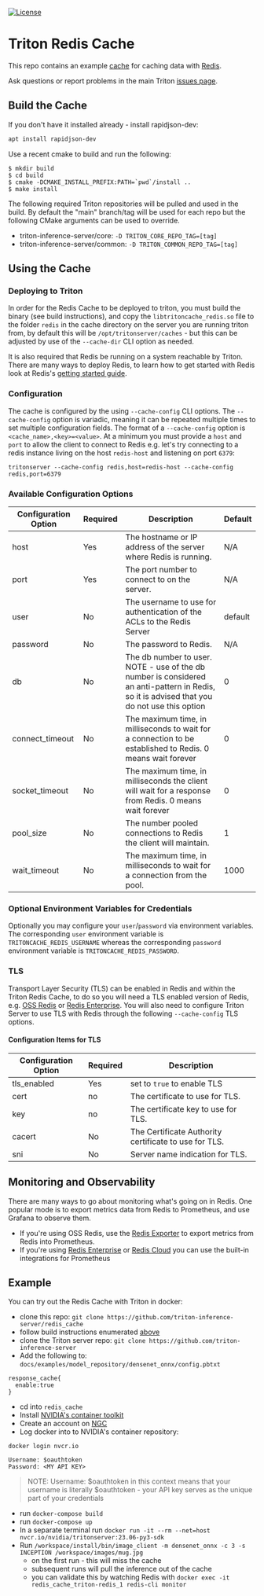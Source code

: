 <!--
# Copyright 2023, NVIDIA CORPORATION & AFFILIATES. All rights reserved.
#
# Redistribution and use in source and binary forms, with or without
# modification, are permitted provided that the following conditions
# are met:
#  * Redistributions of source code must retain the above copyright
#    notice, this list of conditions and the following disclaimer.
#  * Redistributions in binary form must reproduce the above copyright
#    notice, this list of conditions and the following disclaimer in the
#    documentation and/or other materials provided with the distribution.
#  * Neither the name of NVIDIA CORPORATION nor the names of its
#    contributors may be used to endorse or promote products derived
#    from this software without specific prior written permission.
#
# THIS SOFTWARE IS PROVIDED BY THE COPYRIGHT HOLDERS ``AS IS'' AND ANY
# EXPRESS OR IMPLIED WARRANTIES, INCLUDING, BUT NOT LIMITED TO, THE
# IMPLIED WARRANTIES OF MERCHANTABILITY AND FITNESS FOR A PARTICULAR
# PURPOSE ARE DISCLAIMED.  IN NO EVENT SHALL THE COPYRIGHT OWNER OR
# CONTRIBUTORS BE LIABLE FOR ANY DIRECT, INDIRECT, INCIDENTAL, SPECIAL,
# EXEMPLARY, OR CONSEQUENTIAL DAMAGES (INCLUDING, BUT NOT LIMITED TO,
# PROCUREMENT OF SUBSTITUTE GOODS OR SERVICES; LOSS OF USE, DATA, OR
# PROFITS; OR BUSINESS INTERRUPTION) HOWEVER CAUSED AND ON ANY THEORY
# OF LIABILITY, WHETHER IN CONTRACT, STRICT LIABILITY, OR TORT
# (INCLUDING NEGLIGENCE OR OTHERWISE) ARISING IN ANY WAY OUT OF THE USE
# OF THIS SOFTWARE, EVEN IF ADVISED OF THE POSSIBILITY OF SUCH DAMAGE.
-->

[![License](https://img.shields.io/badge/License-BSD3-lightgrey.svg)](https://opensource.org/licenses/BSD-3-Clause)

# Triton Redis Cache

This repo contains an example
[cache](https://github.com/triton-inference-server/core/blob/main/include/triton/core/tritoncache.h)
for caching data with [Redis](https://redis.io/).

Ask questions or report problems in the main Triton [issues
page](https://github.com/triton-inference-server/server/issues).

## Build the Cache

If you don't have it installed already - install rapidjson-dev:

```bash
apt install rapidjson-dev
```

Use a recent cmake to build and run the following:

```
$ mkdir build
$ cd build
$ cmake -DCMAKE_INSTALL_PREFIX:PATH=`pwd`/install ..
$ make install
```

The following required Triton repositories will be pulled and used in
the build. By default the "main" branch/tag will be used for each repo
but the following CMake arguments can be used to override.

* triton-inference-server/core: `-D TRITON_CORE_REPO_TAG=[tag]`
* triton-inference-server/common: `-D TRITON_COMMON_REPO_TAG=[tag]`

## Using the Cache

### Deploying to Triton

In order for the Redis Cache to be deployed to triton, you must build the
binary (see build instructions), and copy the `libtritoncache_redis.so` file
to the folder `redis` in the cache directory on the server you are running
triton from, by default this will be `/opt/tritonserver/caches` - but this can
be adjusted by use of the `--cache-dir` CLI option as needed.

It is also required that Redis be running on a system reachable by Triton.
There are many ways to deploy Redis, to learn how to get started with Redis
look at Redis's [getting started guide](https://redis.io/docs/getting-started/).

### Configuration

The cache is configured by the using `--cache-config` CLI options.
The `--cache-config` option is variadic, meaning it can be repeated multiple
times to set multiple configuration fields. The format of a `--cache-config`
option is `<cache_name>,<key>=<value>`. At a minimum you must provide a `host`
and `port` to allow the client to connect to Redis e.g. let's try connecting to
a redis instance living on the host `redis-host` and listening on port `6379`:

```
tritonserver --cache-config redis,host=redis-host --cache-config redis,port=6379
```

### Available Configuration Options


| Configuration Option | Required | Description                                                                                                                                 | Default |
|----------------------|----------|---------------------------------------------------------------------------------------------------------------------------------------------|---------|
| host | Yes | The hostname or IP address of the server where Redis is running.                                                                            | N/A     |
| port | Yes | The port number to connect to on the server.                                                                                                | N/A     |
| user | No | The username to use for authentication of the ACLs to the Redis Server                                                                      | default |
| password | No | The password to Redis.                                                                                                                      | N/A     |
| db | No | The db number to user. NOTE - use of the db number is considered an anti-pattern in Redis, so it is advised that you do not use this option | 0       |
| connect_timeout | No | The maximum time, in milliseconds to wait for a connection to be established to Redis. 0 means wait forever                                 | 0       |
| socket_timeout | No | The maximum time, in milliseconds the client will wait for a response from Redis. 0 means wait forever                                      | 0       |
| pool_size | No | The number pooled connections to Redis the client will maintain.                                                                            | 1       |
| wait_timeout | No | The maximum time, in milliseconds to wait for a connection from the pool.                                                                   | 1000    |


### Optional Environment Variables for Credentials

Optionally you may configure your `user`/`password` via environment variables. The corresponding `user` environment variable is `TRITONCACHE_REDIS_USERNAME` whereas the corresponding `password` environment variable is `TRITONCACHE_REDIS_PASSWORD`.

### TLS

Transport Layer Security (TLS) can be enabled in Redis and within the Triton Redis Cache, to do so you will need a TLS 
enabled version of Redis, e.g. [OSS Redis](https://redis.io/docs/management/security/encryption/) or 
[Redis Enterprise](https://docs.redis.com/latest/rs/security/tls/enable-tls/). You will also need to configure Triton Server to use TLS with Redis
through the following `--cache-config` TLS options.

#### Configuration Items for TLS

| Configuration Option | Required | Description                                           |
|----------------------|----------|-------------------------------------------------------|
| tls_enabled          | Yes      | set to `true` to enable TLS                           |
| cert                 | no       | The certificate to use for TLS.                       |
| key                  | no       | The certificate key to use for TLS.                   |
| cacert               | No       | The Certificate Authority certificate to use for TLS. |
| sni                  | No       | Server name indication for TLS.                       |

## Monitoring and Observability

There are many ways to go about monitoring what's going on in Redis. One popular mode is to export metrics data from Redis to Prometheus, and use Grafana to observe them.

* If you're using OSS Redis, use the [Redis Exporter](https://grafana.com/oss/prometheus/exporters/redis-exporter/) to export metrics from Redis into Prometheus.
* If you're using [Redis Enterprise](https://docs.redis.com/latest/rs/clusters/monitoring/prometheus-integration/) or [Redis Cloud](https://docs.redis.com/latest/rc/cloud-integrations/prometheus-integration/) you can use the built-in integrations for Prometheus

## Example

You can try out the Redis Cache with Triton in docker:

* clone this repo: `git clone https://github.com/triton-inference-server/redis_cache`
* follow build instructions enumerated [above](https://github.com/triton-inference-server/redis_cache#build-the-cache)
* clone the Triton server repo: `git clone https://github.com/triton-inference-server`
* Add the following to: `docs/examples/model_repository/densenet_onnx/config.pbtxt`
```
response_cache{
  enable:true
}
```
* cd into `redis_cache`
* Install [NVIDIA's container toolkit](https://docs.nvidia.com/datacenter/cloud-native/container-toolkit/install-guide.html)
* Create an account on [NGC](https://ngc.nvidia.com/)
* Log docker into to NVIDIA's container repository:
```
docker login nvcr.io

Username: $oauthtoken
Password: <MY API KEY>
```
> NOTE: Username: $oauthtoken in this context means that your username is literally $oauthtoken - your API key serves as the unique part of your credentials
* run `docker-compose build`
* run `docker-compose up`
* In a separate terminal run `docker run -it --rm --net=host nvcr.io/nvidia/tritonserver:23.06-py3-sdk`
* Run `/workspace/install/bin/image_client -m densenet_onnx -c 3 -s INCEPTION /workspace/images/mug.jpg`
  * on the first run - this will miss the cache
  * subsequent runs will pull the inference out of the cache
  * you can validate this by watching Redis with `docker exec -it redis_cache_triton-redis_1 redis-cli monitor`
